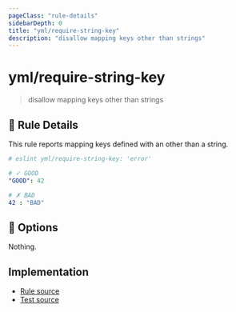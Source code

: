 ```yaml
---
pageClass: "rule-details"
sidebarDepth: 0
title: "yml/require-string-key"
description: "disallow mapping keys other than strings"
---
```

# yml/require-string-key

> disallow mapping keys other than strings

## :book: Rule Details

This rule reports mapping keys defined with an other than a string.

<eslint-code-block>

<!-- eslint-skip -->

```yaml
# eslint yml/require-string-key: 'error'

# ✓ GOOD
"GOOD": 42

# ✗ BAD
42 : "BAD"
```

</eslint-code-block>

## :wrench: Options

Nothing.

## Implementation

- [Rule source](https://github.com/ota-meshi/eslint-plugin-yml/blob/master/src/rules/require-string-key.ts)
- [Test source](https://github.com/ota-meshi/eslint-plugin-yml/blob/master/tests/src/rules/require-string-key.js)
